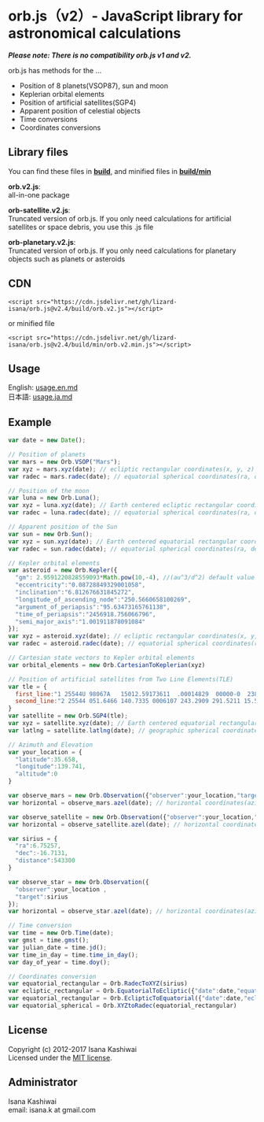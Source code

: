 # orb.js（v2）- JavaScript library for astronomical calculations

***Please note: There is no compatibility orb.js v1 and v2.***

orb.js has methods for the ...
- Position of 8 planets(VSOP87), sun and moon
- Keplerian orbital elements
- Position of artificial satellites(SGP4)
- Apparent position of celestial objects
- Time conversions
- Coordinates conversions

## Library files
You can find these files in **[build](/build/)**, and minified files in **[build/min](/build/min/)**

**orb.v2.js**:  
all-in-one package

**orb-satellite.v2.js**:  
Truncated version of orb.js. If you only need calculations for artificial satellites or space debris, you use this .js file

**orb-planetary.v2.js**:  
Truncated version of orb.js. If you only need calculations for planetary objects such as planets or asteroids

## CDN

    <script src="https://cdn.jsdelivr.net/gh/lizard-isana/orb.js@v2.4/build/orb.v2.js"></script>

or minified file

    <script src="https://cdn.jsdelivr.net/gh/lizard-isana/orb.js@v2.4/build/min/orb.v2.min.js"></script>

## Usage
  English: [usage.en.md](/usage.en.md)  
  日本語: [usage.ja.md](/usage.ja.md)

## Example
```js
var date = new Date();

// Position of planets
var mars = new Orb.VSOP("Mars");
var xyz = mars.xyz(date); // ecliptic rectangular coordinates(x, y, z)
var radec = mars.radec(date); // equatorial spherical coordinates(ra, dec, distance)

// Position of the moon
var luna = new Orb.Luna();
var xyz = luna.xyz(date); // Earth centered ecliptic rectangular coordinates (x, y, z)
var radec = luna.radec(date); // equatorial spherical coordinates(ra, dec, distance)

// Apparent position of the Sun
var sun = new Orb.Sun();
var xyz = sun.xyz(date); // Earth centered equatorial rectangular coordinates (x, y, z)
var radec = sun.radec(date); // equatorial spherical coordinates(ra, dec, distance)

// Kepler orbital elements
var asteroid = new Orb.Kepler({
  "gm": 2.9591220828559093*Math.pow(10,-4), //(au^3/d^2) default value is the sun, so you can omit this line.
  "eccentricity":"0.08728849329001058",
  "inclination":"6.812676631845272",
  "longitude_of_ascending_node":"250.5660658100269",
  "argument_of_periapsis":"95.63473165761138",
  "time_of_periapsis":"2456918.756066796",
  "semi_major_axis":"1.001911878091084"
});
var xyz = asteroid.xyz(date); // ecliptic rectangular coordinates(x, y, z, xdot, ydot, zdot)
var radec = asteroid.radec(date); // equatorial spherical coordinates(ra, dec, distance)

// Cartesian state vectors to Kepler orbital elements
var orbital_elements = new Orb.CartesianToKeplerian(xyz)

// Position of artificial satellites from Two Line Elements(TLE)
var tle = {
  first_line:"1 25544U 98067A   15012.59173611  .00014829  00000-0  23845-3 0  7179",
  second_line:"2 25544 051.6466 140.7335 0006107 243.2909 291.5211 15.53213268923827"
}
var satellite = new Orb.SGP4(tle);
var xyz = satellite.xyz(date); // Earth centered equatorial rectangular coordinates (x, y, z, xdot, ydot, zdot)
var latlng = satellite.latlng(date); // geographic spherical coordinates(latitude, longitude, altitude, velocity)

// Azimuth and Elevation
var your_location = {
  "latitude":35.658,
  "longitude":139.741,
  "altitude":0
}

var observe_mars = new Orb.Observation({"observer":your_location,"target":mars});
var horizontal = observe_mars.azel(date); // horizontal coordinates(azimuth, elevation)

var observe_satellite = new Orb.Observation({"observer":your_location,"target":satellite});
var horizontal = observe_satellite.azel(date); // horizontal coordinates(azimuth, elevation)

var sirius = {
  "ra":6.75257,
  "dec":-16.7131,
  "distance":543300
}

var observe_star = new Orb.Observation({
  "observer":your_location ,
  "target":sirius
});
var horizontal = observe_star.azel(date); // horizontal coordinates(azimuth, elevation)

// Time conversion
var time = new Orb.Time(date);
var gmst = time.gmst();
var julian_date = time.jd();
var time_in_day = time.time_in_day();
var day_of_year = time.doy();

// Coordinates conversion
var equatorial_rectangular = Orb.RadecToXYZ(sirius)
var ecliptic_rectangular = Orb.EquatorialToEcliptic({"date":date,"equatorial":equatorial_rectangular})
var equatorial_rectangular = Orb.EclipticToEquatorial({"date":date,"ecliptic":ecliptic_rectangular})
var equatorial_spherical = Orb.XYZtoRadec(equatorial_rectangular)
```

## License
 Copyright (c) 2012-2017 Isana Kashiwai  
 Licensed under the [MIT license](/MIT-LICENSE).

## Administrator
  Isana Kashiwai  
  email: isana.k at gmail.com
